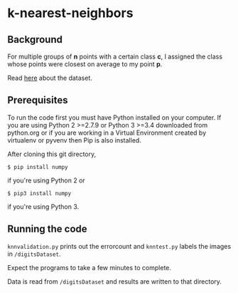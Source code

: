 # k-nearest-neighbors

## Background

For multiple groups of __n__ points with a certain class __c__, I assigned the class whose points were closest on average to my point __p__.

Read [here](digitsDataset/datasetInfo.txt) about the dataset.

## Prerequisites

To run the code first you must have Python installed on your computer. If you are using Python 2 >=2.7.9 or Python 3 >=3.4 downloaded from python.org or if you are working in a Virtual Environment created by virtualenv or pyvenv then Pip is also installed.

After cloning this git directory, 
```
$ pip install numpy
```
if you're using Python 2 or 
```
$ pip3 install numpy
```
if you're using Python 3.

## Running the code

`knnvalidation.py` prints out the errorcount and `knntest.py` labels the images in `/digitsDataset`.

Expect the programs to take a few minutes to complete.

Data is read from `/digitsDataset` and results are written to that directory.
